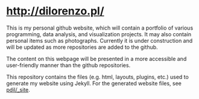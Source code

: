# http://dilorenzo.pl/

This is my personal github website, which will contain a portfolio of various programming, data analysis, and visualization projects. It may also contain personal items such as photographs. Currently it is under construction and will be updated as more repositories are added to the github.

The content on this webpage will be presented in a more accessible and user-friendly manner than the github repositories.

This repository contains the files (e.g. html, layouts, plugins, etc.) used to generate my website using Jekyll. For the generated website files, see [pdil/_site](http://www.github.com/pdil/_site).
